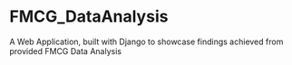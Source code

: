 # FMCG_DataAnalysis
A Web Application, built with Django to showcase findings achieved from provided FMCG Data Analysis
